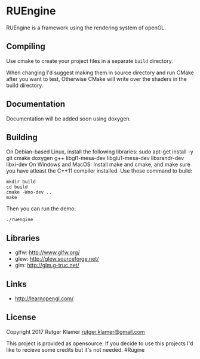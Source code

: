RUEngine
====

RUEngine is a framework using the rendering system of openGL.

Compiling
---------

Use cmake to create your project files in a separate `build` directory.

When changing I'd suggest making them in source directory and run CMake after you want to test, Otherwise CMake will write over the shaders in the build directory.

Documentation
-------------

Documentation will be added soon using doxygen.

Building
-----

On Debian-based Linux, install the following libraries:
	sudo apt-get install -y git cmake doxygen g++ libgl1-mesa-dev libglu1-mesa-dev libxrandr-dev libxi-dev
On Windows and MacOS:
	Install make and cmake, and make sure you have atleast the C++11 compiler installed.
Use those command to build:

	mkdir build
	cd build
	cmake -Wno-dev ..
	make

Then you can run the demo:

	./ruengine


Libraries
---------

- glfw: <http://www.glfw.org/>
- glew: <http://glew.sourceforge.net/>
- glm: <http://glm.g-truc.net/>

Links
-----

- <http://learnopengl.com/>

License
-------

Copyright 2017 Rutger Klamer <rutger.klamer@gmail.com>

This project is provided as opensource. If you decide to use this projects I'd like to recieve some credits but it's not needed.
#Rugine
